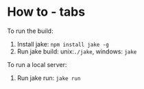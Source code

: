 How to - tabs
==============

To run the build:
1. Install jake: `npm install jake -g`
2. Run jake build: unix:`./jake`, windows: `jake`

To run a local server:
1. Run jake run: `jake run`
